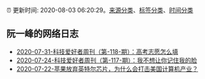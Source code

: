 :alarm_clock: 更新时间: 2020-08-03 06:20:29。[来源分类](../README.md)、[标签分类](../TAGS.md)、[时间分类](../TIMELINE.md)

## 阮一峰的网络日志




- [2020-07-31-科技爱好者周刊（第-118-期）：高考志愿怎么填](http://www.ruanyifeng.com/blog/2020/07/weekly-issue-118.html) 
- [2020-07-24-科技爱好者周刊（第-117-期）：我不想让你记住我的脸](http://www.ruanyifeng.com/blog/2020/07/weekly-issue-117.html) 
- [2020-07-22-苹果放弃英特尔芯片，为什么会打击美国计算机产业？](http://www.ruanyifeng.com/blog/2020/07/apple-abandon-Intel-chips-hit-the-us-computer-industry.html) 
